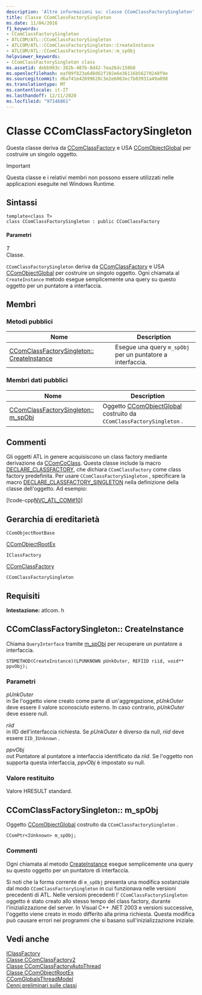 ```yaml
---
description: 'Altre informazioni su: classe CComClassFactorySingleton'
title: Classe CComClassFactorySingleton
ms.date: 11/04/2016
f1_keywords:
- CComClassFactorySingleton
- ATLCOM/ATL::CComClassFactorySingleton
- ATLCOM/ATL::CComClassFactorySingleton::CreateInstance
- ATLCOM/ATL::CComClassFactorySingleton::m_spObj
helpviewer_keywords:
- CComClassFactorySingleton class
ms.assetid: debb983c-382b-487b-8d42-7ea26dc158b8
ms.openlocfilehash: eaf09f823a6d8d62f102e6e36116b56270248f9e
ms.sourcegitcommit: d6af41e42699628c3e2e6063ec7b03931a49a098
ms.translationtype: MT
ms.contentlocale: it-IT
ms.lasthandoff: 12/11/2020
ms.locfileid: "97146861"
---
```

# <a name="ccomclassfactorysingleton-class"></a>Classe CComClassFactorySingleton

Questa classe deriva da [CComClassFactory](../../atl/reference/ccomclassfactory-class.md) e USA [CComObjectGlobal](../../atl/reference/ccomobjectglobal-class.md) per costruire un singolo oggetto.

> [!IMPORTANT]
> Questa classe e i relativi membri non possono essere utilizzati nelle applicazioni eseguite nel Windows Runtime.

## <a name="syntax"></a>Sintassi

```
template<class T>
class CComClassFactorySingleton : public CComClassFactory
```

#### <a name="parameters"></a>Parametri

*T*<br/>
Classe.

`CComClassFactorySingleton` deriva da [CComClassFactory](../../atl/reference/ccomclassfactory-class.md) e USA [CComObjectGlobal](../../atl/reference/ccomobjectglobal-class.md) per costruire un singolo oggetto. Ogni chiamata al `CreateInstance` metodo esegue semplicemente una query su questo oggetto per un puntatore a interfaccia.

## <a name="members"></a>Membri

### <a name="public-methods"></a>Metodi pubblici

|Nome|Description|
|----------|-----------------|
|[CComClassFactorySingleton:: CreateInstance](#createinstance)|Esegue una query `m_spObj` per un puntatore a interfaccia.|

### <a name="public-data-members"></a>Membri dati pubblici

|Nome|Description|
|----------|-----------------|
|[CComClassFactorySingleton:: m_spObj](#m_spobj)|Oggetto [CComObjectGlobal](../../atl/reference/ccomobjectglobal-class.md) costruito da `CComClassFactorySingleton` .|

## <a name="remarks"></a>Commenti

Gli oggetti ATL in genere acquisiscono un class factory mediante derivazione da [CComCoClass](../../atl/reference/ccomcoclass-class.md). Questa classe include la macro [DECLARE_CLASSFACTORY](aggregation-and-class-factory-macros.md#declare_classfactory), che dichiara `CComClassFactory` come class factory predefinita. Per usare `CComClassFactorySingleton` , specificare la macro [DECLARE_CLASSFACTORY_SINGLETON](aggregation-and-class-factory-macros.md#declare_classfactory_singleton) nella definizione della classe dell'oggetto. Ad esempio:

[!code-cpp[NVC_ATL_COM#10](../../atl/codesnippet/cpp/ccomclassfactorysingleton-class_1.h)]

## <a name="inheritance-hierarchy"></a>Gerarchia di ereditarietà

`CComObjectRootBase`

[CComObjectRootEx](../../atl/reference/ccomobjectrootex-class.md)

`IClassFactory`

[CComClassFactory](../../atl/reference/ccomclassfactory-class.md)

`CComClassFactorySingleton`

## <a name="requirements"></a>Requisiti

**Intestazione:** atlcom. h

## <a name="ccomclassfactorysingletoncreateinstance"></a><a name="createinstance"></a> CComClassFactorySingleton:: CreateInstance

Chiama `QueryInterface` tramite [m_spObj](#m_spobj) per recuperare un puntatore a interfaccia.

```
STDMETHOD(CreateInstance)(LPUNKNOWN pUnkOuter, REFIID riid, void** ppvObj);
```

### <a name="parameters"></a>Parametri

*pUnkOuter*<br/>
in Se l'oggetto viene creato come parte di un'aggregazione, *pUnkOuter* deve essere il valore sconosciuto esterno. In caso contrario, *pUnkOuter* deve essere null.

*riid*<br/>
in IID dell'interfaccia richiesta. Se *pUnkOuter* è diverso da null, *riid* deve essere `IID_IUnknown` .

*ppvObj*<br/>
out Puntatore al puntatore a interfaccia identificato da *riid*. Se l'oggetto non supporta questa interfaccia, *ppvObj* è impostato su null.

### <a name="return-value"></a>Valore restituito

Valore HRESULT standard.

## <a name="ccomclassfactorysingletonm_spobj"></a><a name="m_spobj"></a> CComClassFactorySingleton:: m_spObj

Oggetto [CComObjectGlobal](../../atl/reference/ccomobjectglobal-class.md) costruito da `CComClassFactorySingleton` .

```
CComPtr<IUnknown> m_spObj;
```

### <a name="remarks"></a>Commenti

Ogni chiamata al metodo [CreateInstance](#createinstance) esegue semplicemente una query su questo oggetto per un puntatore di interfaccia.

Si noti che la forma corrente di `m_spObj` presenta una modifica sostanziale dal modo `CComClassFactorySingleton` in cui funzionava nelle versioni precedenti di ATL. Nelle versioni precedenti l' `CComClassFactorySingleton` oggetto è stato creato allo stesso tempo del class factory, durante l'inizializzazione del server. In Visual C++ .NET 2003 e versioni successive, l'oggetto viene creato in modo differito alla prima richiesta. Questa modifica può causare errori nei programmi che si basano sull'inizializzazione iniziale.

## <a name="see-also"></a>Vedi anche

[IClassFactory](/windows/win32/api/unknwnbase/nn-unknwnbase-iclassfactory)<br/>
[Classe CComClassFactory2](../../atl/reference/ccomclassfactory2-class.md)<br/>
[Classe CComClassFactoryAutoThread](../../atl/reference/ccomclassfactoryautothread-class.md)<br/>
[Classe CComObjectRootEx](../../atl/reference/ccomobjectrootex-class.md)<br/>
[CComGlobalsThreadModel](atl-typedefs.md#ccomglobalsthreadmodel)<br/>
[Cenni preliminari sulle classi](../../atl/atl-class-overview.md)
